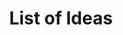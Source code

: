 ---
pid: WS175
title: List of Ideas
location_transcription: Old City Waterfront
zipcode: L106L2
outside_phl: X Liverpool UK
neighborhood: 
age: '28'
age_range: 20-29
instagram: 
image_file_name: WS_175.jpg
proposal_transcription: |-
  something that inspires awe

  Statue of the Beatles!

  Something that celebrates UK/US co-operation - Philly is the oldest city in America

  Something to help the homeless. Free area of some sort.
topic: Class Structure,Culture,Figure,History,Human Rights,Inclusivity,Inequality,Music,Philadelphia,Pop
  Culture,Social Justice,Uplifting
topic_summary: 0, 0, 0, 0, 0, 0, 0, 0, 0, 0, 0, 0
type: Conceptual
keywords_other: beatles, fab four, sgt. peppers lonely hearts club band, UK, special
  relationship, homeless, awe
credit: Luke Middlehurst
image_labels: 
twitter: 
facebook: 
permalink: "/monuments/ws175/"
layout: item-page
---